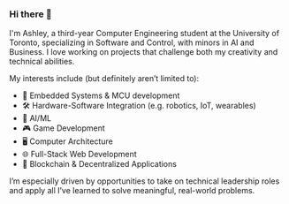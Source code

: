 ### Hi there 👋

I'm Ashley, a third-year Computer Engineering student at the University of Toronto, specializing in Software and Control, with minors in AI and Business. I love working on projects that challenge both my creativity and technical abilities.

My interests include (but definitely aren’t limited to):
- 🔌 Embedded Systems & MCU development  
- 🛠️ Hardware-Software Integration (e.g. robotics, IoT, wearables)  
- 🤖 AI/ML
- 🎮 Game Development  
- 🖥️ Computer Architecture
- 🌐 Full-Stack Web Development  
- 🔗 Blockchain & Decentralized Applications

I’m especially driven by opportunities to take on technical leadership roles and apply all I’ve learned to solve meaningful, real-world problems.
